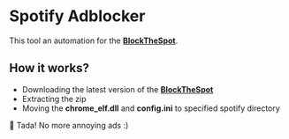 # Spotify Adblocker
This tool an automation for the [**BlockTheSpot**](https://github.com/mrpond/BlockTheSpot/).

## How it works?
- Downloading the latest version of the [**BlockTheSpot**](https://github.com/mrpond/BlockTheSpot/releases/latest)
- Extracting the zip
- Moving the **chrome_elf.dll** and **config.ini** to specified spotify directory

🎉 Tada! No more annoying ads :)